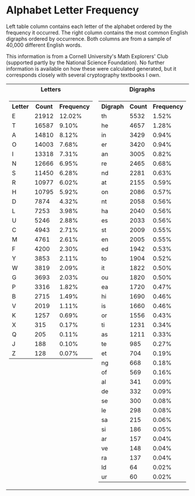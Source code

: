 Alphabet Letter Frequency
=========================

Left table column contains each letter of the alphabet ordered by the 
frequency it occurred. The right column contains the most common English 
digraphs ordered by occurrence. Both columns are from a sample of 40,000 
different English words. 

This information is from a Cornell University's Math Explorers' Club 
(supported partly by the National Science Foundation). No further 
information is available on how these were calculated generated, but it 
corresponds closely with several cryptography textbooks I own.



<table style="width: 100%; text-align: center">
	<tr>
		<th>Letters</th>
		<th>Digraphs</th>
	</tr><tr>
		<td valign="top">
			<table style="width: 100%" class="color-odd-rows">
				<tr>
					<th>Letter</th>
					<th>Count</th>
					<th>Frequency</th>
				</tr><tr>
					<td>E</td>
					<td>21912</td>
					<td>12.02%</td>
				</tr><tr>
					<td>T</td>
					<td>16587</td>
					<td>9.10%</td>
				</tr><tr>
					<td>A</td>
					<td>14810</td>
					<td>8.12%</td>
				</tr><tr>
					<td>O</td>
					<td>14003</td>
					<td>7.68%</td>
				</tr><tr>
					<td>I</td>
					<td>13318</td>
					<td>7.31%</td>
				</tr><tr>
					<td>N</td>
					<td>12666</td>
					<td>6.95%</td>
				</tr><tr>
					<td>S</td>
					<td>11450</td>
					<td>6.28%</td>
				</tr><tr>
					<td>R</td>
					<td>10977</td>
					<td>6.02%</td>
				</tr><tr>
					<td>H</td>
					<td>10795</td>
					<td>5.92%</td>
				</tr><tr>
					<td>D</td>
					<td>7874</td>
					<td>4.32%</td>
				</tr><tr>
					<td>L</td>
					<td>7253</td>
					<td>3.98%</td>
				</tr><tr>
					<td>U</td>
					<td>5246</td>
					<td>2.88%</td>
				</tr><tr>
					<td>C</td>
					<td>4943</td>
					<td>2.71%</td>
				</tr><tr>
					<td>M</td>
					<td>4761</td>
					<td>2.61%</td>
				</tr><tr>
					<td>F</td>
					<td>4200</td>
					<td>2.30%</td>
				</tr><tr>
					<td>Y</td>
					<td>3853</td>
					<td>2.11%</td>
				</tr><tr>
					<td>W</td>
					<td>3819</td>
					<td>2.09%</td>
				</tr><tr>
					<td>G</td>
					<td>3693</td>
					<td>2.03%</td>
				</tr><tr>
					<td>P</td>
					<td>3316</td>
					<td>1.82%</td>
				</tr><tr>
					<td>B</td>
					<td>2715</td>
					<td>1.49%</td>
				</tr><tr>
					<td>V</td>
					<td>2019</td>
					<td>1.11%</td>
				</tr><tr>
					<td>K</td>
					<td>1257</td>
					<td>0.69%</td>
				</tr><tr>
					<td>X</td>
					<td>315</td>
					<td>0.17%</td>
				</tr><tr>
					<td>Q</td>
					<td>205</td>
					<td>0.11%</td>
				</tr><tr>
					<td>J</td>
					<td>188</td>
					<td>0.10%</td>
				</tr><tr>
					<td>Z</td>
					<td>128</td>
					<td>0.07%</td>
				</tr>
			</table>
		</td><td>
			<table style="width: 100%" class="color-odd-rows">
				<tr>
					<th>Digraph</th>
					<th>Count</th>
					<th>Frequency</th>
				</tr><tr>
					<td>th</td>
					<td>5532</td>
					<td>1.52%</td>
				</tr><tr>
					<td>he</td>
					<td>4657</td>
					<td>1.28%</td>
				</tr><tr>
					<td>in</td>
					<td>3429</td>
					<td>0.94%</td>
				</tr><tr>
					<td>er</td>
					<td>3420</td>
					<td>0.94%</td>
				</tr><tr>
					<td>an</td>
					<td>3005</td>
					<td>0.82%</td>
				</tr><tr>
					<td>re</td>
					<td>2465</td>
					<td>0.68%</td>
				</tr><tr>
					<td>nd</td>
					<td>2281</td>
					<td>0.63%</td>
				</tr><tr>
					<td>at</td>
					<td>2155</td>
					<td>0.59%</td>
				</tr><tr>
					<td>on</td>
					<td>2086</td>
					<td>0.57%</td>
				</tr><tr>
					<td>nt</td>
					<td>2058</td>
					<td>0.56%</td>
				</tr><tr>
					<td>ha</td>
					<td>2040</td>
					<td>0.56%</td>
				</tr><tr>
					<td>es</td>
					<td>2033</td>
					<td>0.56%</td>
				</tr><tr>
					<td>st</td>
					<td>2009</td>
					<td>0.55%</td>
				</tr><tr>
					<td>en</td>
					<td>2005</td>
					<td>0.55%</td>
				</tr><tr>
					<td>ed</td>
					<td>1942</td>
					<td>0.53%</td>
				</tr><tr>
					<td>to</td>
					<td>1904</td>
					<td>0.52%</td>
				</tr><tr>
					<td>it</td>
					<td>1822</td>
					<td>0.50%</td>
				</tr><tr>
					<td>ou</td>
					<td>1820</td>
					<td>0.50%</td>
				</tr><tr>
					<td>ea</td>
					<td>1720</td>
					<td>0.47%</td>
				</tr><tr>
					<td>hi</td>
					<td>1690</td>
					<td>0.46%</td>
				</tr><tr>
					<td>is</td>
					<td>1660</td>
					<td>0.46%</td>
				</tr><tr>
					<td>or</td>
					<td>1556</td>
					<td>0.43%</td>
				</tr><tr>
					<td>ti</td>
					<td>1231</td>
					<td>0.34%</td>
				</tr><tr>
					<td>as</td>
					<td>1211</td>
					<td>0.33%</td>
				</tr><tr>
					<td>te</td>
					<td>985</td>
					<td>0.27%</td>
				</tr><tr>
					<td>et</td>
					<td>704</td>
					<td>0.19%</td>
				</tr><tr>
					<td>ng</td>
					<td>668</td>
					<td>0.18%</td>
				</tr><tr>
					<td>of</td>
					<td>569</td>
					<td>0.16%</td>
				</tr><tr>
					<td>al</td>
					<td>341</td>
					<td>0.09%</td>
				</tr><tr>
					<td>de</td>
					<td>332</td>
					<td>0.09%</td>
				</tr><tr>
					<td>se</td>
					<td>300</td>
					<td>0.08%</td>
				</tr><tr>
					<td>le</td>
					<td>298</td>
					<td>0.08%</td>
				</tr><tr>
					<td>sa</td>
					<td>215</td>
					<td>0.06%</td>
				</tr><tr>
					<td>si</td>
					<td>186</td>
					<td>0.05%</td>
				</tr><tr>
					<td>ar</td>
					<td>157</td>
					<td>0.04%</td>
				</tr><tr>
					<td>ve</td>
					<td>148</td>
					<td>0.04%</td>
				</tr><tr>
					<td>ra</td>
					<td>137</td>
					<td>0.04%</td>
				</tr><tr>
					<td>ld</td>
					<td>64</td>
					<td>0.02%</td>
				</tr><tr>
					<td>ur</td>
					<td>60</td>
					<td>0.02%</td>
				</tr>
			</table>
		</td>
	</tr>
</table>
